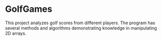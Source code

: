 # GolfGames
This project analyzes golf scores from different players. The program has several methods and algorithms demonstrating knowledge in manipulating 2D arrays.

